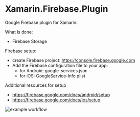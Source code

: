 # Xamarin.Firebase.Plugin

Google Firebase plugin for Xamarin.

What is done:
* Firebase Storage

Firebase setup:
* create Firebase project: https://console.firebase.google.com
* Add the Firebase configuration file to your app:
    * for Android: google-services.json 
    * for iOS: GoogleService-Info.plist

Additional resources for setup
* https://firebase.google.com/docs/android/setup
* https://firebase.google.com/docs/ios/setup

![example workflow](https://github.com/damiansikora85/Xamarin.Plugin.Firebase/actions/workflows/buid.yml/badge.svg)
